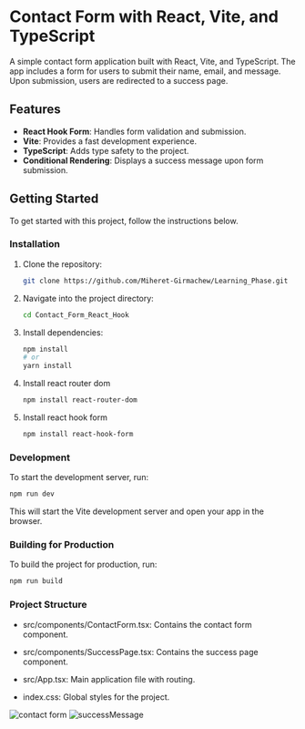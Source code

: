 # Contact Form with React, Vite, and TypeScript

A simple contact form application built with React, Vite, and TypeScript. The app includes a form for users to submit their name, email, and message. Upon submission, users are redirected to a success page.

## Features

- **React Hook Form**: Handles form validation and submission.
- **Vite**: Provides a fast development experience.
- **TypeScript**: Adds type safety to the project.
- **Conditional Rendering**: Displays a success message upon form submission.

## Getting Started

To get started with this project, follow the instructions below.


### Installation

1. Clone the repository:

    ```bash
    git clone https://github.com/Miheret-Girmachew/Learning_Phase.git
    ```

2. Navigate into the project directory:

    ```bash
    cd Contact_Form_React_Hook
    ```

3. Install dependencies:

    ```bash
    npm install
    # or
    yarn install
    ```
    
4. Install react router dom
   
   ```bash
   npm install react-router-dom
   ```
   
6. Install react hook form
   
   ```bash
   npm install react-hook-form

   ```

### Development

To start the development server, run:

```bash
npm run dev
```

This will start the Vite development server and open your app in the browser. 

### Building for Production

To build the project for production, run:

```bash
npm run build
```

### Project Structure

- src/components/ContactForm.tsx: Contains the contact form component.

- src/components/SuccessPage.tsx: Contains the success page component.

- src/App.tsx: Main application file with routing.

- index.css: Global styles for the project.

![contact form](https://github.com/user-attachments/assets/859a8a50-d9a8-4d6f-ad9a-b41b990c9ed5)
![successMessage](https://github.com/user-attachments/assets/168f334f-9445-4909-8cdf-50b9a544de2b)

